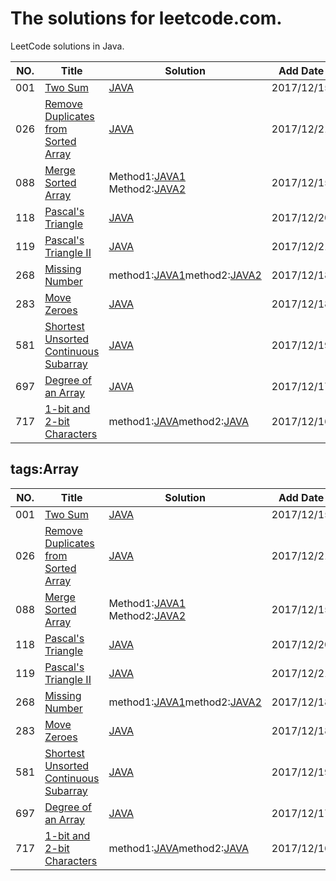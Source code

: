 The solutions for leetcode.com.
========================
LeetCode solutions in Java.

|NO.|Title|Solution|Add Date|Difficulty|
|---|-----|--------|--------|----------|
|001|[Two Sum][001]|[JAVA](_001_TwoSum.java)|2017/12/15|Easy|
|026|[Remove Duplicates from Sorted Array][026]|[JAVA](_026_RemoveDuplicatesfromSortedArraym.java)|2017/12/21|Easy|
|088|[Merge Sorted Array][088]|Method1:[JAVA1](_088_MergeSortedArray.java) Method2:[JAVA2](_088_MergeSortedArray_with_NoMoreSpace.java)|2017/12/15|Easy|
|118|[Pascal's Triangle][118]|[JAVA](_118_PascalssTriangle.java)|2017/12/20|Easy|
|119|[Pascal's Triangle II][119]|[JAVA](_118_PascalsTriangle.java)|2017/12/21|Easy|
|268|[Missing Number][268]|method1:[JAVA1](_268_MissingNumber.java)method2:[JAVA2](_268_MissingNumber_2.java)|2017/12/18|Easy|
|283|[Move Zeroes][283]|[JAVA](_283_MoveZeroes.java)|2017/12/18|Easy|
|581|[ Shortest Unsorted Continuous Subarray][581]|[JAVA](_581_ShortestUnsortedContinuousSubarray.java)|2017/12/19|Easy|
|697|[Degree of an Array][001]|[JAVA](_697_DegreeofanArray.java)|2017/12/17|Easy|
|717|[1-bit and 2-bit Characters][717]|method1:[JAVA](_717_1bit_and_2bitCharacters.java)method2:[JAVA](_717_1bit_and_2bitCharacters_2.java)|2017/12/16|Easy|

## tags:Array
|NO.|Title|Solution|Add Date|Difficulty|
|---|-----|--------|--------|----------|
|001|[Two Sum][001]|[JAVA](_001_TwoSum.java)|2017/12/15|Easy|
|026|[Remove Duplicates from Sorted Array][026]|[JAVA](_026_RemoveDuplicatesfromSortedArraym.java)|2017/12/21|Easy|
|088|[Merge Sorted Array][088]|Method1:[JAVA1](_088_MergeSortedArray.java) Method2:[JAVA2](_088_MergeSortedArray_with_NoMoreSpace.java)|2017/12/15|Easy|
|118|[Pascal's Triangle][118]|[JAVA](_118_PascalssTriangle.java)|2017/12/20|Easy|
|119|[Pascal's Triangle II][119]|[JAVA](_118_PascalsTriangle.java)|2017/12/21|Easy|
|268|[Missing Number][268]|method1:[JAVA1](_268_MissingNumber.java)method2:[JAVA2](_268_MissingNumber_2.java)|2017/12/18|Easy|
|283|[Move Zeroes][283]|[JAVA](_283_MoveZeroes.java)|2017/12/18|Easy|
|581|[ Shortest Unsorted Continuous Subarray][581]|[JAVA](_581_ShortestUnsortedContinuousSubarray.java)|2017/12/19|Easy|
|697|[Degree of an Array][001]|[JAVA](_697_DegreeofanArray.java)|2017/12/17|Easy|
|717|[1-bit and 2-bit Characters][717]|method1:[JAVA](_717_1bit_and_2bitCharacters.java)method2:[JAVA](_717_1bit_and_2bitCharacters_2.java)|2017/12/16|Easy|

[001]:https://leetcode.com/problems/two-sum/description/
[026]:https://leetcode.com/problems/remove-duplicates-from-sorted-array/description/
[088]:https://leetcode.com/problems/merge-sorted-array/description/
[118]:https://leetcode.com/problems/pascals-triangle/description/
[119]:https://leetcode.com/problems/pascals-triangle-ii/description/
[268]:https://leetcode.com/problems/missing-number/description/
[283]:https://leetcode.com/problems/move-zeroes/
[581]:https://leetcode.com/problems/shortest-unsorted-continuous-subarray/description/
[697]:https://leetcode.com/problems/degree-of-an-array/
[717]:https://leetcode.com/problems/1-bit-and-2-bit-characters/description/














